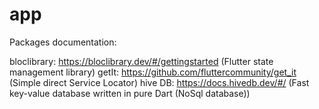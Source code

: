 # app


Packages documentation:

bloclibrary: https://bloclibrary.dev/#/gettingstarted (Flutter state management library)
getIt: https://github.com/fluttercommunity/get_it (Simple direct Service Locator)
hive DB: https://docs.hivedb.dev/#/ (Fast key-value database written in pure Dart (NoSql database))